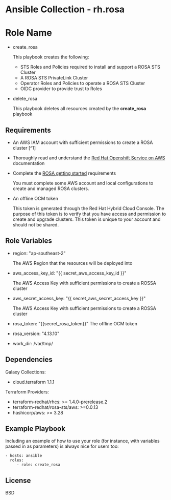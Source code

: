 # Ansible Collection - rh.rosa

Role Name
=========

- create_rosa

    This playbook creates the following:

    - STS Roles and Policies required to install and support a ROSA STS Cluster
    - A ROSA STS PrivateLink Cluster
    - Operator Roles and Policies to operate a ROSA STS Cluster
    - OIDC provider to provide trust to Roles

- delete_rosa

    This playbook deletes all resources created by the **create_rosa** playbook


Requirements
------------

- An AWS IAM account with sufficient permissions to create a ROSA cluster [^1]

- Thoroughly read and understand the [Red Hat Openshift Service on AWS](https://docs.aws.amazon.com/ROSA/latest/userguide/what-is-rosa.html) documentation

- Complete the [ROSA getting started](https://console.redhat.com/openshift/create/rosa/getstarted) requirements

    You must complete some AWS account and local configurations to create and managed ROSA clusters.

- An offline OCM token

    This token is generated through the Red Hat Hybrid Cloud Console. The purpose of this token is to verify that you have access and permission to create and upgrade clusters. This token is unique to your account and should not be shared.


Role Variables
--------------

- region: "ap-southeast-2"

    The AWS Region that the resources will be deployed into
- aws_access_key_id: "{{ secret_aws_access_key_id }}"

    The AWS Access Key with sufficient permissions to create a ROSSA cluster
- aws_secret_access_key: "{{ secret_aws_secret_access_key }}"

    The AWS Access Key with sufficient permissions to create a ROSSA cluster
- rosa_token: "{{secret_rosa_token}}"
    The offline OCM token

- rosa_version: "4.13.10"

- work_dir: /var/tmp/


Dependencies
------------
Galaxy Collections:
- cloud.terraform 1.1.1  

Terraform Providers:
- terraform-redhat/rhcs: >= 1.4.0-prerelease.2
- terraform-redhat/rosa-sts/aws: >=0.0.13
- hashicorp/aws: >= 3.28

Example Playbook
----------------

Including an example of how to use your role (for instance, with variables passed in as parameters) is always nice for users too:

    - hosts: ansible
      roles:
         - role: create_rosa

License
-------

BSD
